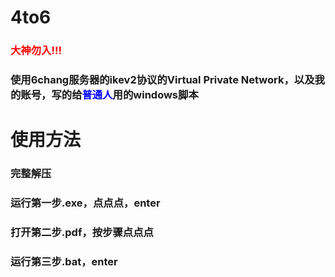 # 4to6
### <font color="red">大神勿入!!!</font>

### 使用6chang服务器的ikev2协议的Virtual Private Network，以及我的账号，写的给<font color="blue">普通人</font>用的windows脚本

# 使用方法

### 完整解压
### 运行第一步.exe，点点点，enter
### 打开第二步.pdf，按步骤点点点
### 运行第三步.bat，enter